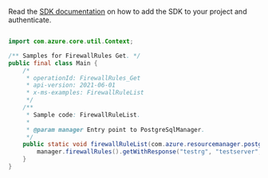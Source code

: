 Read the [SDK documentation](https://github.com/Azure/azure-sdk-for-java/blob/azure-resourcemanager-postgresqlflexibleserver_1.0.0-beta.3/sdk/postgresqlflexibleserver/azure-resourcemanager-postgresqlflexibleserver/README.md) on how to add the SDK to your project and authenticate.

```java

import com.azure.core.util.Context;

/** Samples for FirewallRules Get. */
public final class Main {
    /*
     * operationId: FirewallRules_Get
     * api-version: 2021-06-01
     * x-ms-examples: FirewallRuleList
     */
    /**
     * Sample code: FirewallRuleList.
     *
     * @param manager Entry point to PostgreSqlManager.
     */
    public static void firewallRuleList(com.azure.resourcemanager.postgresqlflexibleserver.PostgreSqlManager manager) {
        manager.firewallRules().getWithResponse("testrg", "testserver", "rule1", Context.NONE);
    }
}
```
